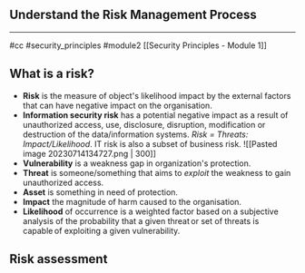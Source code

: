 ## Understand the Risk Management Process
---
#cc #security_principles #module2 
[[Security Principles - Module 1]]

## What is a risk?
- **Risk** is the measure of object's likelihood impact by the external factors that can have negative impact on the organisation.
-  **Information security risk** has a potential negative impact as a result of unauthorized access, use, disclosure, disruption, modification or destruction of the data/information systems. *Risk = Threats: Impact/Likelihood*. IT risk is also a subset of business risk.
![[Pasted image 20230714134727.png | 300]]
- **Vulnerability** is a weakness gap in organization's protection. 
- **Threat** is someone/something that aims to *exploit* the weakness to gain unauthorized access.
- **Asset** is something in need of protection.
- **Impact** the magnitude of harm caused to the organisation.
- **Likelihood** of occurrence is a weighted factor based on a subjective analysis of the probability that a given threat or set of threats is capable of exploiting a given vulnerability.

## Risk assessment 


